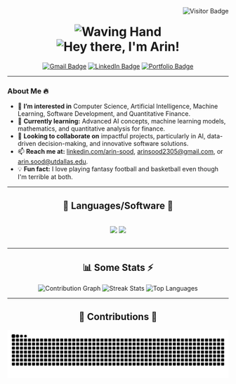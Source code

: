 <img align="right" src="https://visitor-badge.laobi.icu/badge?page_id=arin101230523.arin101230523" alt="Visitor Badge" />

<h1 align="center">
  <img src="https://media.giphy.com/media/hvRJCLFzcasrR4ia7z/giphy.gif" width="50" alt="Waving Hand"> 
  <br>
  <img src="https://readme-typing-svg.herokuapp.com/?font=Righteous&size=35&center=true&vCenter=true&width=500&height=70&duration=4000&lines=Hey+There!;+I'm+Arin!;" alt="Hey there, I'm Arin!" />
</h1>

<div align="center">
  <a href="mailto:arinsood2305@gmail.com" target="_blank"><img src="https://img.shields.io/badge/Gmail-333333?style=for-the-badge&logo=gmail&logoColor=red" alt="Gmail Badge" /></a>
  <a href="https://www.linkedin.com/in/arin-sood" target="_blank"><img src="https://img.shields.io/badge/LinkedIn-0077B5?style=for-the-badge&logo=linkedin&logoColor=white" alt="LinkedIn Badge" /></a>
  <a href="https://arin101230523.github.io/Portfolio/" target="_blank"><img src="https://img.shields.io/badge/Portfolio-FF5722?style=for-the-badge&logo=todoist&logoColor=white" alt="Portfolio Badge" /></a>
</div>

---

### About Me 🔥

- 👀 **I’m interested in** Computer Science, Artificial Intelligence, Machine Learning, Software Development, and Quantitative Finance.
- 🌱 **Currently learning:** Advanced AI concepts, machine learning models, mathematics, and quantitative analysis for finance.
- 🤝 **Looking to collaborate on** impactful projects, particularly in AI, data-driven decision-making, and innovative software solutions.
- 📫 **Reach me at:** [linkedin.com/arin-sood](https://www.linkedin.com/in/arin-sood), [arinsood2305@gmail.com](mailto:arinsood2305@gmail.com), or [arin.sood@utdallas.edu](mailto:arin.sood@utdallas.edu).
- 💡 **Fun fact:** I love playing fantasy football and basketball even though I'm terrible at both.

---

<h2 align="center">🧰 Languages/Software 🧰</h2>
<br/>
<div align="center">
    <img src="https://skillicons.dev/icons?i=python,cpp,c,javascript,typescript,html,css,java,r,sql" />
    <img src="https://skillicons.dev/icons?i=react,nextjs,mui,tailwind,express,nodejs,firebase,mongodb,git,github,docker,aws,figma,vscode,postman" />
</div>
<br/>

---

<h2 align="center">📊 Some Stats ⚡</h2>
<div align="center">
  <img 
  loading="lazy" 
  width="440px" 
  src="https://github-readme-activity-graph.vercel.app/graph?username=arin101230523&theme=github" 
  alt="Contribution Graph" 
  onerror="this.src='https://via.placeholder.com/440x150?text=Graph+Unavailable';"
/>
<img 
  loading="lazy" 
  width="385px" 
  src="https://github-readme-streak-stats.herokuapp.com/?user=arin101230523&theme=onedark"
  alt="Streak Stats" 
  onerror="this.src='https://via.placeholder.com/385x150?text=Stats+Unavailable';"
/>
<img 
  loading="lazy" 
  width="385px" 
  src="https://github-readme-stats.vercel.app/api/top-langs?username=adimail&hide=jupyter%20notebook,html,c,lua&layout=compact&theme=onedark" 
  alt="Top Languages" 
  onerror="this.src='https://via.placeholder.com/385x150?text=Languages+Unavailable';"
/>
</div>

---

<h2 align="center">🌟 Contributions 🌱</h2>
<div align="center">
  <img alt="Contributions" src="https://raw.githubusercontent.com/arin101230523/arin101230523/output/github-contribution-grid-snake.svg" />
</div>
<br/><br/><br/>
